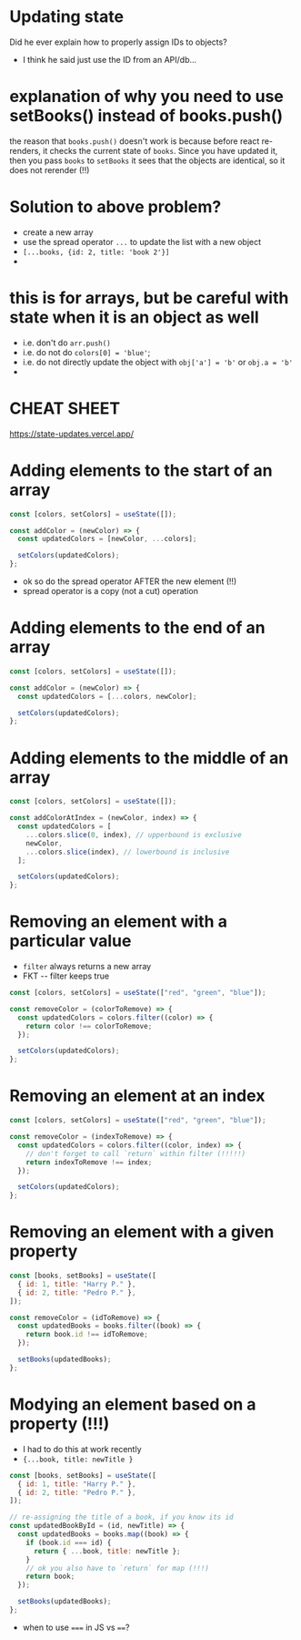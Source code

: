 # Updating state

Did he ever explain how to properly assign IDs to objects?

- I think he said just use the ID from an API/db...

# explanation of why you need to use setBooks() instead of books.push()

the reason that `books.push()` doesn't work is because before react re-renders, it checks the current state of `books`. Since you have updated it, then you pass `books` to `setBooks` it sees that the objects are identical, so it does not rerender (!!)

# Solution to above problem?

- create a new array
- use the spread operator `...` to update the list with a new object
- `[...books, {id: 2, title: 'book 2'}]`
-

# this is for arrays, but be careful with state when it is an object as well

- i.e. don't do `arr.push()`
- i.e. do not do `colors[0] = 'blue'`;
- i.e. do not directly update the object with `obj['a'] = 'b'` or `obj.a = 'b'`
-

# CHEAT SHEET

https://state-updates.vercel.app/

# Adding elements to the start of an array

```js
const [colors, setColors] = useState([]);

const addColor = (newColor) => {
  const updatedColors = [newColor, ...colors];

  setColors(updatedColors);
};
```

- ok so do the spread operator AFTER the new element (!!)
- spread operator is a copy (not a cut) operation

# Adding elements to the end of an array

```js
const [colors, setColors] = useState([]);

const addColor = (newColor) => {
  const updatedColors = [...colors, newColor];

  setColors(updatedColors);
};
```

# Adding elements to the middle of an array

```js
const [colors, setColors] = useState([]);

const addColorAtIndex = (newColor, index) => {
  const updatedColors = [
    ...colors.slice(0, index), // upperbound is exclusive
    newColor,
    ...colors.slice(index), // lowerbound is inclusive
  ];

  setColors(updatedColors);
};
```

# Removing an element with a particular value

- `filter` always returns a new array
- FKT -- filter keeps true

```js
const [colors, setColors] = useState(["red", "green", "blue"]);

const removeColor = (colorToRemove) => {
  const updatedColors = colors.filter((color) => {
    return color !== colorToRemove;
  });

  setColors(updatedColors);
};
```

# Removing an element at an index

```js
const [colors, setColors] = useState(["red", "green", "blue"]);

const removeColor = (indexToRemove) => {
  const updatedColors = colors.filter((color, index) => {
    // don't forget to call `return` within filter (!!!!!)
    return indexToRemove !== index;
  });

  setColors(updatedColors);
};
```

# Removing an element with a given property

```js
const [books, setBooks] = useState([
  { id: 1, title: "Harry P." },
  { id: 2, title: "Pedro P." },
]);

const removeColor = (idToRemove) => {
  const updatedBooks = books.filter((book) => {
    return book.id !== idToRemove;
  });

  setBooks(updatedBooks);
};
```

# Modying an element based on a property (!!!)

- I had to do this at work recently
- `{...book, title: newTitle } `

```js
const [books, setBooks] = useState([
  { id: 1, title: "Harry P." },
  { id: 2, title: "Pedro P." },
]);

// re-assigning the title of a book, if you know its id
const updatedBookById = (id, newTitle) => {
  const updatedBooks = books.map((book) => {
    if (book.id === id) {
      return { ...book, title: newTitle };
    }
    // ok you also have to `return` for map (!!!)
    return book;
  });

  setBooks(updatedBooks);
};
```

- when to use `===` in JS vs `==`?
